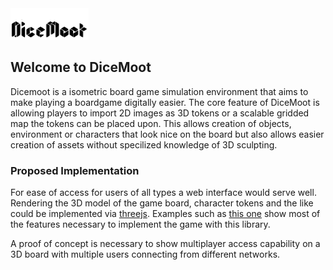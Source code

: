 
<img src="assets/Dicemoot_250x100.png" alt="Dicemoot" width="125" height="50">

## Welcome to DiceMoot

Dicemoot is a isometric board game simulation environment that aims to make playing a boardgame digitally easier. The core feature of DiceMoot is  allowing players to import 2D images as 3D tokens or a scalable gridded map the tokens can be placed upon. This allows creation of objects, environment or characters that look nice on the board but also allows easier creation of assets without specilized knowledge of 3D sculpting.

### Proposed Implementation

For ease of access for users of all types a web interface would serve well. Rendering the 3D model of the game board, character tokens and the like could be implemented via [threejs](https://threejs.org/). Examples such as [this one](https://threejs.org/examples/#webgl_geometry_spline_editor) show most of the features necessary to implement the game with this library.

A proof of concept is necessary to show multiplayer access capability on a 3D board with multiple users connecting from different networks.
